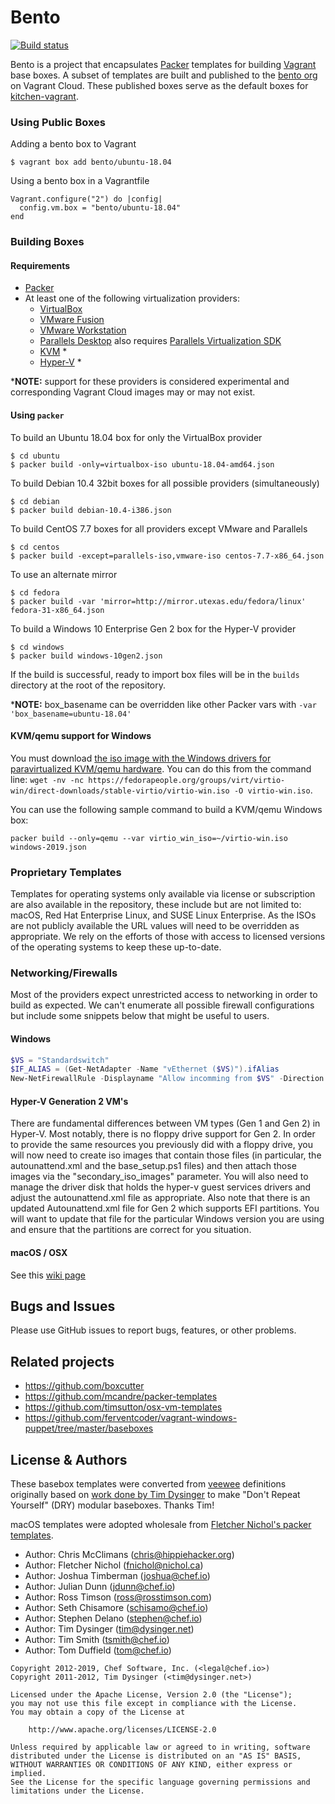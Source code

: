 # Bento

[![Build status](https://badge.buildkite.com/2d56b8ca08562a7d17fd25920a2e02079c5e6f28cbc6d426ee.svg?branch=master)](https://buildkite.com/chef-oss/chef-bento-master-verify)

Bento is a project that encapsulates [Packer](https://www.packer.io/) templates for building [Vagrant](https://www.vagrantup.com/) base boxes. A subset of templates are built and published to the [bento org](https://app.vagrantup.com/bento) on Vagrant Cloud. These published boxes serve as the default boxes for [kitchen-vagrant](https://github.com/test-kitchen/kitchen-vagrant/).

### Using Public Boxes

Adding a bento box to Vagrant

```
$ vagrant box add bento/ubuntu-18.04
```

Using a bento box in a Vagrantfile

```
Vagrant.configure("2") do |config|
  config.vm.box = "bento/ubuntu-18.04"
end
```

### Building Boxes

#### Requirements

- [Packer](https://www.packer.io/)
- At least one of the following virtualization providers:
  - [VirtualBox](https://www.virtualbox.org)
  - [VMware Fusion](https://www.vmware.com/products/fusion.html)
  - [VMware Workstation](https://www.vmware.com/products/workstation.html)
  - [Parallels Desktop](http://www.parallels.com/products/desktop) also requires [Parallels Virtualization SDK](https://www.parallels.com/products/desktop/download/)
  - [KVM](https://www.linux-kvm.org/page/Main_Page) *
  - [Hyper-V](https://technet.microsoft.com/en-us/library/hh831531(v=ws.11).aspx) *

\***NOTE:** support for these providers is considered experimental and corresponding Vagrant Cloud images may or may not exist.

#### Using `packer`

To build an Ubuntu 18.04 box for only the VirtualBox provider

```
$ cd ubuntu
$ packer build -only=virtualbox-iso ubuntu-18.04-amd64.json
```

To build Debian 10.4 32bit boxes for all possible providers (simultaneously)

```
$ cd debian
$ packer build debian-10.4-i386.json
```

To build CentOS 7.7 boxes for all providers except VMware and Parallels

```
$ cd centos
$ packer build -except=parallels-iso,vmware-iso centos-7.7-x86_64.json
```

To use an alternate mirror

```
$ cd fedora
$ packer build -var 'mirror=http://mirror.utexas.edu/fedora/linux' fedora-31-x86_64.json
```

To build a Windows 10 Enterprise Gen 2 box for the Hyper-V provider

```
$ cd windows
$ packer build windows-10gen2.json
```

If the build is successful, ready to import box files will be in the `builds` directory at the root of the repository.

\***NOTE:** box_basename can be overridden like other Packer vars with `-var 'box_basename=ubuntu-18.04'`

#### KVM/qemu support for Windows

You must download [the iso image with the Windows drivers for paravirtualized KVM/qemu hardware](https://fedorapeople.org/groups/virt/virtio-win/direct-downloads/stable-virtio/virtio-win.iso). You can do this from the command line: `wget -nv -nc https://fedorapeople.org/groups/virt/virtio-win/direct-downloads/stable-virtio/virtio-win.iso -O virtio-win.iso`.

You can use the following sample command to build a KVM/qemu Windows box:

```
packer build --only=qemu --var virtio_win_iso=~/virtio-win.iso windows-2019.json
```

### Proprietary Templates

Templates for operating systems only available via license or subscription are also available in the repository, these include but are not limited to: macOS, Red Hat Enterprise Linux, and SUSE Linux Enterprise. As the ISOs are not publicly available the URL values will need to be overridden as appropriate. We rely on the efforts of those with access to licensed versions of the operating systems to keep these up-to-date.

### Networking/Firewalls

Most of the providers expect unrestricted access to networking in order to build as expected. We can't enumerate all possible firewall configurations but include some snippets below that might be useful to users.

#### Windows

```powershell
$VS = "Standardswitch"
$IF_ALIAS = (Get-NetAdapter -Name "vEthernet ($VS)").ifAlias
New-NetFirewallRule -Displayname "Allow incomming from $VS" -Direction Inbound -InterfaceAlias $IF_ALIAS -Action Allow
```

#### Hyper-V Generation 2 VM's

There are fundamental differences between VM types (Gen 1 and Gen 2) in Hyper-V. Most notably, there is no floppy drive support for Gen 2. In order to provide the same resources you previously did with a floppy drive, you will now need to create iso images that contain those files (in particular, the autounattend.xml and the base_setup.ps1 files) and then attach those images via the "secondary_iso_images" parameter. You will also need to manage the driver disk that holds the hyper-v guest services drivers and adjust the autounattend.xml file as appropriate. Also note that there is an updated Autounattend.xml file for Gen 2 which supports EFI partitions. You will want to update that file for the particular Windows version you are using and ensure that the partitions are correct for you situation.

#### macOS / OSX

See this [wiki page](https://github.com/chef/bento/wiki/macOS)

## Bugs and Issues

Please use GitHub issues to report bugs, features, or other problems.

## Related projects

* https://github.com/boxcutter
* https://github.com/mcandre/packer-templates
* https://github.com/timsutton/osx-vm-templates
* https://github.com/ferventcoder/vagrant-windows-puppet/tree/master/baseboxes

## License & Authors

These basebox templates were converted from [veewee](https://github.com/jedi4ever/veewee) definitions originally based on [work done by Tim Dysinger](https://github.com/dysinger/basebox) to make "Don't Repeat Yourself" (DRY) modular baseboxes. Thanks Tim!

macOS templates were adopted wholesale from [Fletcher Nichol's packer templates](https://github.com/fnichol/packer-templates).

- Author: Chris McClimans ([chris@hippiehacker.org](mailto:chris@hippiehacker.org))
- Author: Fletcher Nichol ([fnichol@nichol.ca](mailto:fnichol@nichol.ca))
- Author: Joshua Timberman ([joshua@chef.io](mailto:joshua@chef.io))
- Author: Julian Dunn ([jdunn@chef.io](mailto:jdunn@chef.io))
- Author: Ross Timson ([ross@rosstimson.com](mailto:ross@rosstimson.com))
- Author: Seth Chisamore ([schisamo@chef.io](mailto:schisamo@chef.io))
- Author: Stephen Delano ([stephen@chef.io](mailto:stephen@chef.io))
- Author: Tim Dysinger ([tim@dysinger.net](mailto:tim@dysinger.net))
- Author: Tim Smith ([tsmith@chef.io](mailto:tsmith@chef.io))
- Author: Tom Duffield ([tom@chef.io](mailto:tom@chef.io))

```text
Copyright 2012-2019, Chef Software, Inc. (<legal@chef.io>)
Copyright 2011-2012, Tim Dysinger (<tim@dysinger.net>)

Licensed under the Apache License, Version 2.0 (the "License");
you may not use this file except in compliance with the License.
You may obtain a copy of the License at

    http://www.apache.org/licenses/LICENSE-2.0

Unless required by applicable law or agreed to in writing, software
distributed under the License is distributed on an "AS IS" BASIS,
WITHOUT WARRANTIES OR CONDITIONS OF ANY KIND, either express or implied.
See the License for the specific language governing permissions and
limitations under the License.
```
